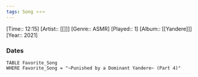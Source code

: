 ```yaml
---
tags: Song ⭐⭐⭐ 
---
```

[Time:: 12:15]
[Artist:: [[]]]
[Genre:: ASMR]
[Played:: 1]
[Album:: [[Yandere]]]
[Year:: 2021]
### Dates
````dataview
TABLE Favorite_Song
WHERE Favorite_Song = "~Punished by a Dominant Yandere~ (Part 4)"
````
